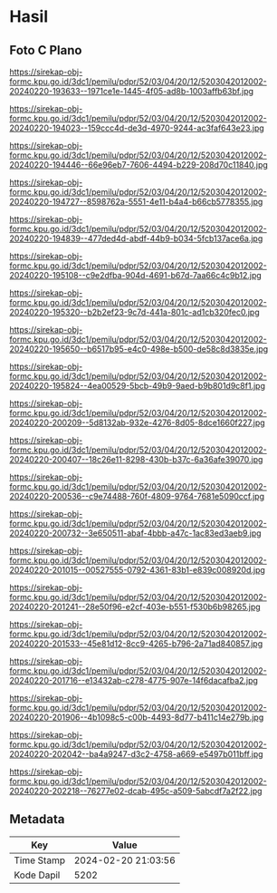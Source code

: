 # Hasil

## Foto C Plano

https://sirekap-obj-formc.kpu.go.id/3dc1/pemilu/pdpr/52/03/04/20/12/5203042012002-20240220-193633--1971ce1e-1445-4f05-ad8b-1003affb63bf.jpg

https://sirekap-obj-formc.kpu.go.id/3dc1/pemilu/pdpr/52/03/04/20/12/5203042012002-20240220-194023--159ccc4d-de3d-4970-9244-ac3faf643e23.jpg

https://sirekap-obj-formc.kpu.go.id/3dc1/pemilu/pdpr/52/03/04/20/12/5203042012002-20240220-194446--66e96eb7-7606-4494-b229-208d70c11840.jpg

https://sirekap-obj-formc.kpu.go.id/3dc1/pemilu/pdpr/52/03/04/20/12/5203042012002-20240220-194727--8598762a-5551-4e11-b4a4-b66cb5778355.jpg

https://sirekap-obj-formc.kpu.go.id/3dc1/pemilu/pdpr/52/03/04/20/12/5203042012002-20240220-194839--477ded4d-abdf-44b9-b034-5fcb137ace6a.jpg

https://sirekap-obj-formc.kpu.go.id/3dc1/pemilu/pdpr/52/03/04/20/12/5203042012002-20240220-195108--c9e2dfba-904d-4691-b67d-7aa66c4c9b12.jpg

https://sirekap-obj-formc.kpu.go.id/3dc1/pemilu/pdpr/52/03/04/20/12/5203042012002-20240220-195320--b2b2ef23-9c7d-441a-801c-ad1cb320fec0.jpg

https://sirekap-obj-formc.kpu.go.id/3dc1/pemilu/pdpr/52/03/04/20/12/5203042012002-20240220-195650--b6517b95-e4c0-498e-b500-de58c8d3835e.jpg

https://sirekap-obj-formc.kpu.go.id/3dc1/pemilu/pdpr/52/03/04/20/12/5203042012002-20240220-195824--4ea00529-5bcb-49b9-9aed-b9b801d9c8f1.jpg

https://sirekap-obj-formc.kpu.go.id/3dc1/pemilu/pdpr/52/03/04/20/12/5203042012002-20240220-200209--5d8132ab-932e-4276-8d05-8dce1660f227.jpg

https://sirekap-obj-formc.kpu.go.id/3dc1/pemilu/pdpr/52/03/04/20/12/5203042012002-20240220-200407--18c26e11-8298-430b-b37c-6a36afe39070.jpg

https://sirekap-obj-formc.kpu.go.id/3dc1/pemilu/pdpr/52/03/04/20/12/5203042012002-20240220-200536--c9e74488-760f-4809-9764-7681e5090ccf.jpg

https://sirekap-obj-formc.kpu.go.id/3dc1/pemilu/pdpr/52/03/04/20/12/5203042012002-20240220-200732--3e650511-abaf-4bbb-a47c-1ac83ed3aeb9.jpg

https://sirekap-obj-formc.kpu.go.id/3dc1/pemilu/pdpr/52/03/04/20/12/5203042012002-20240220-201015--00527555-0792-4361-83b1-e839c008920d.jpg

https://sirekap-obj-formc.kpu.go.id/3dc1/pemilu/pdpr/52/03/04/20/12/5203042012002-20240220-201241--28e50f96-e2cf-403e-b551-f530b6b98265.jpg

https://sirekap-obj-formc.kpu.go.id/3dc1/pemilu/pdpr/52/03/04/20/12/5203042012002-20240220-201533--45e81d12-8cc9-4265-b796-2a71ad840857.jpg

https://sirekap-obj-formc.kpu.go.id/3dc1/pemilu/pdpr/52/03/04/20/12/5203042012002-20240220-201716--e13432ab-c278-4775-907e-14f6dacafba2.jpg

https://sirekap-obj-formc.kpu.go.id/3dc1/pemilu/pdpr/52/03/04/20/12/5203042012002-20240220-201906--4b1098c5-c00b-4493-8d77-b411c14e279b.jpg

https://sirekap-obj-formc.kpu.go.id/3dc1/pemilu/pdpr/52/03/04/20/12/5203042012002-20240220-202042--ba4a9247-d3c2-4758-a669-e5497b011bff.jpg

https://sirekap-obj-formc.kpu.go.id/3dc1/pemilu/pdpr/52/03/04/20/12/5203042012002-20240220-202218--76277e02-dcab-495c-a509-5abcdf7a2f22.jpg


## Metadata

| Key        | Value               |
| ---------- | ------------------- |
| Time Stamp | 2024-02-20 21:03:56 |
| Kode Dapil | 5202                |



